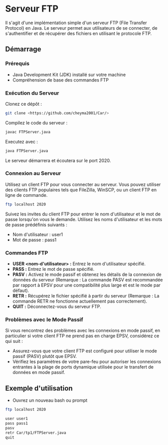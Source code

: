 # Serveur FTP

Il s'agit d'une implémentation simple d'un serveur FTP (File Transfer Protocol) en Java. Le serveur permet aux utilisateurs de se connecter, de s'authentifier et de récupérer des fichiers en utilisant le protocole FTP.

## Démarrage

### Prérequis

- Java Development Kit (JDK) installé sur votre machine
- Compréhension de base des commandes FTP

### Exécution du Serveur

Clonez ce dépôt :

```bash
git clone <https://github.com/cheyma2001/Car/>
```
Compilez le code du serveur :
```bash
javac FTPServer.java
```
Executez avec :
```bash
java FTPServer.java
```
Le serveur démarrera et écoutera sur le port 2020.

### Connexion au Serveur
Utilisez un client FTP pour vous connecter au serveur. Vous pouvez utiliser des clients FTP populaires tels que FileZilla, WinSCP, ou un client FTP en ligne de commande.
```bash
ftp localhost 2020
```
Suivez les invites du client FTP pour entrer le nom d'utilisateur et le mot de passe lorsqu'on vous le demande. Utilisez les noms d'utilisateur et les mots de passe prédéfinis suivants :

- Nom d'utilisateur : user1
- Mot de passe : pass1

### Commandes FTP

- **USER <nom-d'utilisateur> :** Entrez le nom d'utilisateur spécifié.
- **PASS <mot-de-passe> :** Entrez le mot de passe spécifié.
- **PASV :** Activez le mode passif et obtenez les détails de la connexion de données du serveur (Remarque : La commande PASV est recommandée par rapport à EPSV pour une compatibilité plus large et est le mode par défaut).
- **RETR <nom-de-fichier> :** Récupérez le fichier spécifié à partir du serveur (Remarque : La commande RETR ne fonctionne actuellement pas correctement).
- **QUIT :** Déconnectez-vous du serveur FTP.

### Problèmes avec le Mode Passif

Si vous rencontrez des problèmes avec les connexions en mode passif, en particulier si votre client FTP ne prend pas en charge EPSV, considérez ce qui suit :

- Assurez-vous que votre client FTP est configuré pour utiliser le mode passif (PASV) plutôt que EPSV.
- Vérifiez les paramètres de votre pare-feu pour autoriser les connexions entrantes à la plage de ports dynamique utilisée pour le transfert de données en mode passif.


## Exemple d'utilisation
* Ouvrez un nouveau bash ou prompt
```bash
ftp localhost 2020

user user1
pass pass1
pasv
retr Car/tp1/FTPServer.java
quit
```
